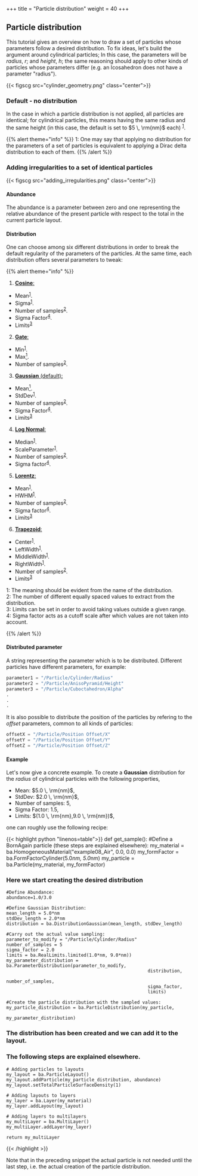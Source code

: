 +++
title = "Particle distribution"
weight = 40
+++

## Particle distribution

This tutorial gives an overview on how to draw a set of particles whose parameters 
follow a desired distribution.
To fix ideas, let's build the argument around cylindrical particles; 
In this case, the parameters will be *radius*, $r$; and *height*, $h$; the same reasoning 
should apply to other kinds of particles whose parameters differ 
(e.g. an Icosahedron does not have a parameter "radius").


{{< figscg src="cylinder_geometry.png" class="center">}}

### Default - no distribution

In the case in which a particle distribution is not applied, all particles 
are identical; for cylindrical particles, this means having the same radius 
and the same height (in this case, the default is set to $5 \, \rm{nm}$ each)
<sup>[1](#deltaDiracFootnote)</sup>.


{{% alert theme="info" %}}
<a name="deltaDiracFootnote">1</a>: One may say that applying no distribution for
the parameters of a set of particles is equivalent to applying a Dirac delta 
distribution to each of them.
{{% /alert %}}

### Adding irregularities to a set of identical particles

{{< figscg src="adding_irregularities.png" class="center">}}

#### Abundance

The abundance is a parameter between zero and one representing the relative 
abundance of the present particle with respect to the total in the 
current particle layout.

#### Distribution 
One can choose among six different distributions in order to break the default
regularity of the parameters of the particles. At the same time, each
distribution offers several parameters to tweak:

{{% alert theme="info" %}}

1. <a href="https://en.wikipedia.org/wiki/Raised_cosine_distribution" target="_blank">**Cosine**:</a> 
 - Mean<sup>[1](#evidentMeaning)</sup>.
 - Sigma<sup>[1](#evidentMeaning)</sup>.
 - Number of samples<sup>[2](#numberOfSamples)</sup>.
 - Sigma Factor<sup>[4](#sigmaFactor)</sup>.
 - Limits<sup>[3](#limits)</sup>
2. <a href="https://en.wikipedia.org/wiki/Discrete_uniform_distribution" target="_blank">**Gate**:</a> 
 - Min<sup>[1](#evidentMeaning)</sup>.
 - Max[<sup>1](#evidentMeaning)</sup>.
 - Number of samples<sup>[2](#numberOfSamples)</sup>.
3. <a href="https://en.wikipedia.org/wiki/Normal_distribution" target="_blank">**Gaussian** (default):</a> 
 - Mean[<sup>1](#evidentMeaning)</sup>.
 - StdDev<sup>[1](#evidentMeaning)</sup>.
 - Number of samples<sup>[2](#numberOfSamples)</sup>.
 - Sigma Factor<sup>[4](#sigmaFactor)</sup>.
 - Limits<sup>[3](#limits)</sup>
4. <a href="https://en.wikipedia.org/wiki/Log-normal_distribution" target="_blank">**Log Normal**:</a> 
 - Median<sup>[1](#evidentMeaning)</sup>.
 - ScaleParameter<sup>[1](#evidentMeaning)</sup>.
 - Number of samples<sup>[2](#numberOfSamples)</sup>.
 - Sigma factor<sup>[4](#sigmaFactor)</sup>.
5. <a href="https://en.wikipedia.org/wiki/Cauchy_distribution" target="_blank">**Lorentz**:</a> 
 - Mean<sup>[1](#evidentMeaning)</sup>.
 - HWHM<sup>[1](#evidentMeaning)</sup>.
 - Number of samples<sup>[2](#numberOfSamples)</sup>.
 - Sigma factor<sup>[4](#sigmaFactor)</sup>.
 - Limits<sup>[3](#limits)</sup>
6. <a href="https://en.wikipedia.org/wiki/Trapezoidal_distribution" target="_blank">**Trapezoid**:</a> 
 - Center<sup>[1](#evidentMeaning)</sup>.
 - LeftWidth<sup>[1](#evidentMeaning)</sup>.
 - MiddleWidth<sup>[1](#evidentMeaning)</sup>.
 - RightWidth<sup>[1](#evidentMeaning)</sup>.
 - Number of samples<sup>[2](#numberOfSamples)</sup>.
 - Limits<sup>[3](#limits)</sup>

<a name="evidentMeaning">1</a>: The meaning should be evident from the name of the distribution.  
<a name="numberOfSamples">2</a>: The number of different equally spaced values to extract from the distribution.  
<a name="limits">3</a>: Limits can be set in order to avoid taking values outside a given range.  
<a name="sigmaFactor">4</a>: Sigma factor acts as a cutoff scale after which values are not taken into account.  

{{% /alert %}}
#### Distributed parameter

A string representing the parameter which is to be distributed.
Different particles have different parameters, for example:

```python
parameter1 = "/Particle/Cylinder/Radius"
parameter2 = "/Particle/AnisoPyramid/Height"
parameter3 = "/Particle/Cuboctahedron/Alpha"
.
.
.
```

It is also possible to distribute the position of the particles by
refering to the *offset* parameters, common to all kinds of particles:

```python
offsetX = "/Particle/Position Offset/X"
offsetY = "/Particle/Position Offset/Y"
offsetZ = "/Particle/Position Offset/Z"
```

#### Example

Let's now give a concrete example. To create a **Gaussian** distribution for
the *radius* of cylindrical particles with the following properties,

   - Mean: $5.0 \, \rm{nm}$,
   - StdDev: $2.0 \, \rm{nm}$,
   - Number of samples: $5$,
   - Sigma Factor: $1.5$,
   - Limits: $(1.0 \, \rm{nm},9.0 \, \rm{nm})$,

one can roughly use the following recipe:

{{< highlight python "linenos=table">}}
def get_sample():
    #Define a BornAgain particle (these steps are explained elsewhere):
    my_material = ba.HomogeneousMaterial("example08_Air", 0.0, 0.0)
    my_formFactor = ba.FormFactorCylinder(5.0*nm, 5.0*nm)
    my_particle = ba.Particle(my_material, my_formFactor)
    
### Here we start creating the desired distribution ###

    #Define Abundance:
    abundance=1.0/3.0
    
    #Define Gaussian Distribution:
    mean_length = 5.0*nm
    stdDev_length = 2.0*nm
    distribution = ba.DistributionGaussian(mean_length, stdDev_length)
    
    #Carry out the actual value sampling:
    parameter_to_modify = "/Particle/Cylinder/Radius"
    number_of_samples = 5
    sigma_factor = 2.0
    limits = ba.RealLimits.limited(1.0*nm, 9.0*nm))
    my_parameter_distribution = ba.ParameterDistribution(parameter_to_modify, 
                                                         distribution, 
                                                         number_of_samples, 
                                                         sigma_factor, 
                                                         limits)
    
    #Create the particle distribution with the sampled values:
    my_particle_distribution = ba.ParticleDistribution(my_particle,
                                                       my_parameter_distribution)
    
### The distribution has been created and we can add it to the layout.
### The following steps are explained elsewhere.
    
    # Adding particles to layouts
    my_layout = ba.ParticleLayout()
    my_layout.addParticle(my_particle_distribution, abundance)
    my_layout.setTotalParticleSurfaceDensity(1)
    
    # Adding layouts to layers
    my_layer = ba.Layer(my_material)
    my_layer.addLayout(my_layout)
    
    # Adding layers to multilayers
    my_multiLayer = ba.MultiLayer()
    my_multiLayer.addLayer(my_layer)

    return my_multiLayer
{{< /highlight >}}

Note that in the preceding snippet the actual particle is not needed
until the last step, i.e. the actual creation of the particle distribution.